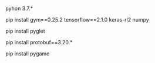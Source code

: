 pyhon 3.7.*

pip install gym==0.25.2 tensorflow==2.1.0 keras-rl2 numpy

pip install pyglet

pip install protobuf==3.20.*

pip install pygame
